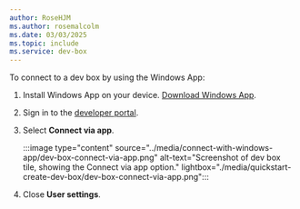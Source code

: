 ```yaml
---
author: RoseHJM
ms.author: rosemalcolm
ms.date: 03/03/2025
ms.topic: include
ms.service: dev-box
---
```


To connect to a dev box by using the Windows App:

1. Install Windows App on your device. [Download Windows App](https://aka.ms/devbox-windows-app).
 
1. Sign in to the [developer portal](https://aka.ms/devbox-portal).

1. Select **Connect via app**.

   :::image type="content" source="../media/connect-with-windows-app/dev-box-connect-via-app.png" alt-text="Screenshot of dev box tile, showing the Connect via app option." lightbox="./media/quickstart-create-dev-box/dev-box-connect-via-app.png":::

1. Close **User settings**.